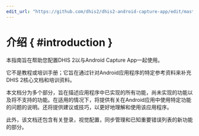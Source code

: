 ```yaml
---
edit_url: "https://github.com/dhis2/dhis2-android-capture-app/edit/master/docs/src/commonmark/en/content/capture-app/introduction.md" 
---
```

# 介绍  { #introduction } 

 <!-- DHIS2-SECTION-ID:introduction -->

本指南旨在帮助您配置DHIS 2以与Android Capture App一起使用。

它不是教程或培训手册；它旨在通过针对Android应用程序的特定参考资料来补充DHIS 2核心文档和培训资料。

本文档分为多个部分，旨在描述应用程序中已实现的所有功能，尚未实现的功能以及将不支持的功能。在适用的情况下，将提供有关在Android应用中使用特定功能的问题的说明。还将提供建议或技巧，以更好地理解和使用该应用程序。

此外，该文档还包含有关登录，视觉配置，同步管理和已知重要错误列表的新功能的部分。






